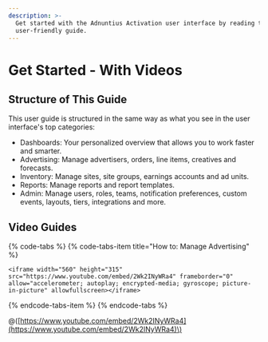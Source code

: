 ```yaml
---
description: >-
  Get started with the Adnuntius Activation user interface by reading this
  user-friendly guide.
---
```


# Get Started - With Videos

## Structure of This Guide

This user guide is structured in the same way as what you see in the user interface's top categories: 

* Dashboards: Your personalized overview that allows you to work faster and smarter. 
* Advertising: Manage advertisers, orders, line items, creatives and forecasts.
* Inventory: Manage sites, site groups, earnings accounts and ad units.
* Reports: Manage reports and report templates.
* Admin: Manage users, roles, teams, notification preferences, custom events, layouts, tiers, integrations and more.

## Video Guides

{% code-tabs %}
{% code-tabs-item title="How to: Manage Advertising" %}
```text
<iframe width="560" height="315" src="https://www.youtube.com/embed/2Wk2INyWRa4" frameborder="0" allow="accelerometer; autoplay; encrypted-media; gyroscope; picture-in-picture" allowfullscreen></iframe>
```
{% endcode-tabs-item %}
{% endcode-tabs %}



@\([https://www.youtube.com/embed/2Wk2INyWRa4](https://www.youtube.com/embed/2Wk2INyWRa4)\)

